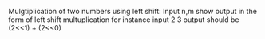 Mulgtiplication of two numbers using left shift: Input n,m show output in the form of left shift multuplication
for instance input 2 3 output should be (2<<1) + (2<<0)